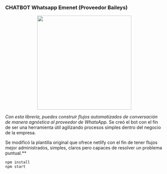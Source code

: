 ### CHATBOT Whatsapp Emenet (Proveedor Baileys)

<p align="center">
  <img width="300" src="https://i.imgur.com/Oauef6t.png">
</p>


*Con esta librería, puedes construir flujos automatizados de conversación de manera agnóstica al proveedor de WhatsApp.* Se creó el bot con el fin de ser una herramienta útil agilizando procesos simples dentro del negocio de la empresa.

Se modificó la plantilla original que ofrece netlify con el fin de tener flujos mejor administrados, simples, claros pero capaces de resolver un problema puntual.**


```
npm install
npm start
```